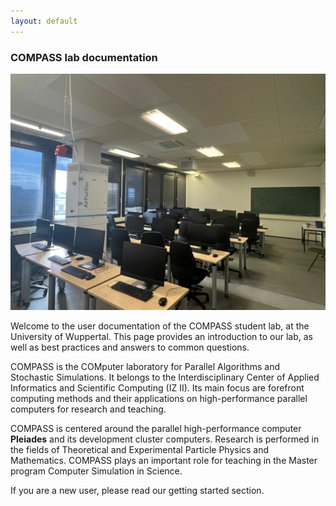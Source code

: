 ```yaml
---
layout: default
---
```


### COMPASS lab documentation
![Compass_Lab](compass_lab.jpeg)

Welcome to the user documentation of the COMPASS student lab, at the University of Wuppertal.
This page provides an introduction to our lab, as well as best practices and answers to common questions.

COMPASS is the COMputer laboratory for Parallel Algorithms and Stochastic Simulations. It belongs to the Interdisciplinary Center of Applied Informatics and Scientific Computing (IZ II).
Its main focus are forefront computing methods and their applications on high-performance parallel computers for research and teaching.

COMPASS is centered around the parallel high-performance computer **Pleiades** and its development cluster computers. Research is performed in the fields of Theoretical and Experimental Particle Physics and Mathematics.
COMPASS plays an important role for teaching in the Master program Computer Simulation in Science.

If you are a new user, please read our getting started section. 



